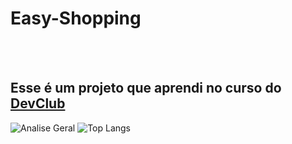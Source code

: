 <h1>Easy-Shopping</h1>
<br>
<br>
<h2>Esse é um projeto que aprendi no curso do <a href="https://rodolfomori.com.br/devclub">DevClub</a></h2>


  ![Analise Geral](https://github-readme-stats.vercel.app/api?username=fabioarpupo-cell&show_icons=true&bg_color=e4e5e9)  ![Top Langs](https://github-readme-stats.vercel.app/api/top-langs/?username=fabioarpupo-cell&layout=compact&bg_color=e4e5e9)


